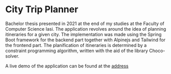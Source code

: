 # City Trip Planner
  Bachelor thesis presented in 2021 at the end of my studies at the Faculty of Computer Science Iasi.
  The application revolves around the idea of planning itineraries for a given city.
  The implementation was made using the Spring Boot framework for the backend part together with Alpinejs and Tailwind for the frontend part.
  The planification of itineraries is determined by a constraint programming algorithm, written with the aid of the library Choco-solver.
  
  A live demo of the application can be found at the [address](https://citytripplanner.herokuapp.com/)
